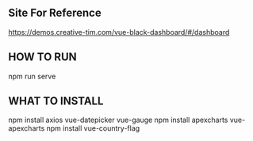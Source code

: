 ## Site For Reference
https://demos.creative-tim.com/vue-black-dashboard/#/dashboard


## HOW TO RUN
npm run serve


## WHAT TO INSTALL
npm install axios vue-datepicker vue-gauge
npm install apexcharts vue-apexcharts
npm install vue-country-flag


##
